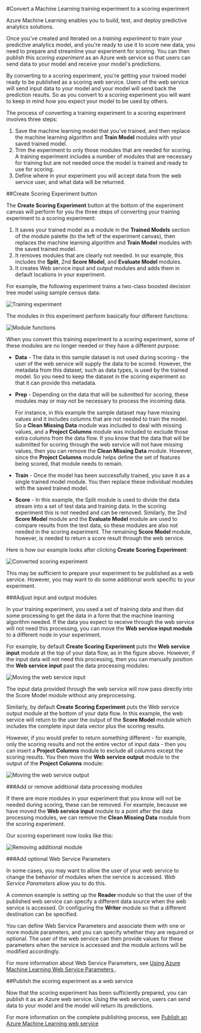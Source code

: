 <properties 
	pageTitle="Convert a Machine Learning training experiment to a scoring experiment | Azure" 
	description="How to convert a Machine Learning training experiment, used for training your predictive analytics model, to a scoring experiment which can be published as a web service." 
	services="machine-learning" 
	documentationCenter="" 
	authors="garyericson" 
	manager="paulettm" 
	editor="cgronlun"/>

<tags 
	ms.service="machine-learning" 
	ms.workload="data-services" 
	ms.tgt_pltfrm="na" 
	ms.devlang="na" 
	ms.topic="article" 
	ms.date="02/10/2015" 
	ms.author="garye"/>

#Convert a Machine Learning training experiment to a scoring experiment

Azure Machine Learning enables you to build, test, and deploy predictive analytics solutions. 

Once you've created and iterated on a *training experiment* to train your predictive analytics model, and you're ready to use it to score new data, you need to prepare and streamline your experiment for scoring. You can then publish this *scoring experiment* as an Azure web service so that users can send data to your model and receive your model's predictions.

By converting to a scoring experiment, you're getting your trained model ready to be published as a scoring web service. Users of the web service will send input data to your model and your model will send back the prediction results. So as you convert to a scoring experiment you will want to keep in mind how you expect your model to be used by others.

The process of converting a training experiment to a scoring experiment involves three steps:

1.	Save the machine learning model that you've trained, and then replace the machine learning algorithm and **Train Model** modules with your saved trained model.
2.	Trim the experiment to only those modules that are needed for scoring. A training experiment includes a number of modules that are necessary for training but are not needed once the model is trained and ready to use for scoring.
3.	Define where in your experiment you will accept data from the web service user, and what data will be returned.

##Create Scoring Experiment button

The **Create Scoring Experiment** button at the bottom of the experiment canvas will perform for you the three steps of converting your training experiment to a scoring experiment:

1.	It saves your trained model as a module in the **Trained Models** section of the module palette (to the left of the experiment canvas), then replaces the machine learning algorithm and **Train Model** modules with the saved trained model. 
2.	It removes modules that are clearly not needed. In our example, this includes the **Split**, 2nd **Score Model**, and **Evaluate Model** modules.
3.	It creates Web service input and output modules and adds them in default locations in your experiment.

For example, the following experiment trains a two-class boosted decision tree model using sample census data:

![Training experiment][figure1]

The modules in this experiment perform basically four different functions:

![Module functions][figure2]

When you convert this training experiment to a scoring experiment, some of these modules are no longer needed or they have a different purpose:

- **Data** - The data in this sample dataset is not used during scoring - the user of the web service will supply the data to be scored. However, the metadata from this dataset, such as data types, is used by the trained model. So you need to keep the dataset in the scoring experiment so that it can provide this metadata.

- **Prep** - Depending on the data that will be submitted for scoring, these modules may or may not be necessary to process the incoming data. 

	For instance, in this example the sample dataset may have missing values and it includes columns that are not needed to train the model. So a **Clean Missing Data** module was included to deal with missing values, and a **Project Columns** module was included to exclude those extra columns from the data flow. If you know that the data that will be submitted for scoring through the web service will not have missing values, then you can remove the **Clean Missing Data** module. However, since the **Project Columns** module helps define the set of features being scored, that module needs to remain.

- **Train** - Once the model has been successfully trained, you save it as a single trained model module. You then replace these individual modules with the saved trained model.

- **Score** - In this example, the Split module is used to divide the data stream into a set of test data and training data. In the scoring experiment this is not needed and can be removed. Similarly, the 2nd **Score Model** module and the **Evaluate Model** module are used to compare results from the test data, so these modules are also not needed in the scoring experiment. The remaining **Score Model** module, however, is needed to return a score result through the web service.

Here is how our example looks after clicking **Create Scoring Experiment**:	

![Converted scoring experiment][figure3]

This may be sufficient to prepare your experiment to be published as a web service. However, you may want to do some additional work specific to your experiment.

###Adjust input and output modules

In your training experiment, you used a set of training data and then did some processing to get the data in a form that the machine learning algorithm needed. If the data you expect to receive through the web service will not need this processing, you can move the **Web service input module** to a different node in your experiment.

For example, by default **Create Scoring Experiment** puts the **Web service input** module at the top of your data flow, as in the figure above. However, if the input data will not need this processing, then you can manually position the **Web service input** past the data processing modules:

![Moving the web service input][figure4]

The input data provided through the web service will now pass directly into the Score Model module without any preprocessing.

Similarly, by default **Create Scoring Experiment** puts the Web service output module at the bottom of your data flow. In this example, the web service will return to the user the output of the **Score Model** module which includes the complete input data vector plus the scoring results.

However, if you would prefer to return something different - for example, only the scoring results and not the entire vector of input data - then you can insert a **Project Columns** module to exclude all columns except the scoring results. You then move the **Web service output** module to the output of the **Project Columns** module:

![Moving the web service output][figure5]

###Add or remove additional data processing modules

If there are more modules in your experiment that you know will not be needed during scoring, these can be removed. For example, because we have moved the **Web service input** module to a point after the data processing modules, we can remove the **Clean Missing Data** module from the scoring experiment. 

Our scoring experiment now looks like this:

![Removing additional module][figure6]

###Add optional Web Service Parameters

In some cases, you may want to allow the user of your web service to change the behavior of modules when the service is accessed. *Web Service Parameters* allow you to do this.

A common example is setting up the **Reader** module so that the user of the published web service can specify a different data source when the web service is accessed. Or configuring the **Writer** module so that a different destination can be specified. 

You can define Web Service Parameters and associate them with one or more module parameters, and you can specify whether they are required or optional. The user of the web service can then provide values for these parameters when the service is accessed and the module actions will be modified accordingly.

For more information about Web Service Parameters, see [Using Azure Machine Learning Web Service Parameters
][webserviceparameters].

[webserviceparameters]: machine-learning-web-service-parameters.md


##Publish the scoring experiment as a web service

Now that the scoring experiment has been sufficiently prepared, you can publish it as an Azure web service. Using the web service, users can send data to your model and the model will return its predictions.

For more information on the complete publishing process, see [Publish an Azure Machine Learning web service][publish]

[publish]: machine-learning-publish-a-machine-learning-web-service.md


<!-- Images -->
[figure1]:./media/machine-learning-convert-training-experiment-to-scoring-experiment/figure1.png
[figure2]:./media/machine-learning-convert-training-experiment-to-scoring-experiment/figure2.png
[figure3]:./media/machine-learning-convert-training-experiment-to-scoring-experiment/figure3.png
[figure4]:./media/machine-learning-convert-training-experiment-to-scoring-experiment/figure4.png
[figure5]:./media/machine-learning-convert-training-experiment-to-scoring-experiment/figure5.png
[figure6]:./media/machine-learning-convert-training-experiment-to-scoring-experiment/figure6.png

